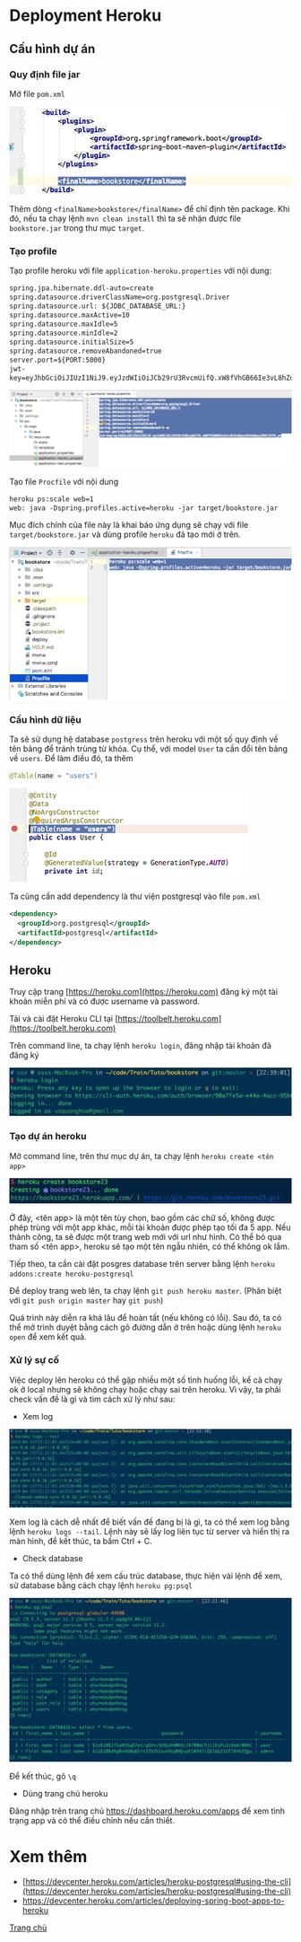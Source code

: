 # Deployment Heroku

## Cấu hình dự án

### Quy định file jar

Mở file `pom.xml`

![Heroku](Images/deploy-6.png)

Thêm dòng `<finalName>bookstore</finalName>` để chỉ định tên package. Khi đó, nếu ta chạy lệnh `mvn clean install` thì ta sẽ nhận được file `bookstore.jar` trong thư mục `target`.

### Tạo profile

Tạo profile heroku với file `application-heroku.properties` với nội dung:

```
spring.jpa.hibernate.ddl-auto=create
spring.datasource.driverClassName=org.postgresql.Driver
spring.datasource.url: ${JDBC_DATABASE_URL:}
spring.datasource.maxActive=10
spring.datasource.maxIdle=5
spring.datasource.minIdle=2
spring.datasource.initialSize=5
spring.datasource.removeAbandoned=true
server.port=${PORT:5000}
jwt-key=eyJhbGciOiJIUzI1NiJ9.eyJzdWIiOiJCb29rU3RvcmUifQ.xW8fVhGB66Ie3vL8hZoAOuntDXokWaxv3Nkl5V3V_ao
```

![Heroku](Images/deploy-8.png)

Tạo file `Procfile` với nội dung 

```
heroku ps:scale web=1
web: java -Dspring.profiles.active=heroku -jar target/bookstore.jar
```
Mục đích chính của file này là khai báo ứng dụng sẽ chạy với file `target/bookstore.jar` và dùng profile `heroku` đã tạo mới ở trên.

![Heroku](Images/deploy-9.png)

### Cấu hình dữ liệu

Ta sẽ sử dụng hệ database `postgress` trên heroku với một số quy định về tên bảng để tránh trùng từ khóa. Cụ thể, với model `User` ta cần đổi tên bảng về `users`. Để làm điều đó, ta thêm 

```java
@Table(name = "users")
```

![Heroku](Images/deploy-10.png)


Ta cũng cần add dependency là thư viện postgresql vào file `pom.xml`

```xml
<dependency>
  <groupId>org.postgresql</groupId>
  <artifactId>postgresql</artifactId>
</dependency>
```

## Heroku

Truy cập trang [https://heroku.com](https://heroku.com) đăng ký một tài khoản miễn phí và có được username và password.

Tải và cài đặt Heroku CLI tại [https://toolbelt.heroku.com](https://toolbelt.heroku.com)

Trên command line, ta chạy lệnh `heroku login`, đăng nhập tài khoản đã đăng ký

![Heroku](Images/heroku-login.png)

### Tạo dự án heroku

Mở command line, trên thư mục dự án, ta chạy lệnh `heroku create <tên app>`

![Heroku](Images/heroku-1.png)

Ở đây, <tên app> là một tên tùy chọn, bao gồm các chữ số, không được phép trùng với một app khác, mỗi tài khoản được phép tạo tối đa 5 app. Nếu thành công, ta sẽ được một trang web mới với url như hình. Có thể bỏ qua tham số <tên app>, heroku sẽ tạo một tên ngẫu nhiên, có thể không ok lắm.

Tiếp theo, ta cần cài đặt posgres database trên server bằng lệnh `heroku addons:create heroku-postgresql`

Để deploy trang web lên, ta chạy lệnh `git push heroku master`. (Phân biệt với `git push origin master` hay `git push`)

Quá trình này diễn ra khá lâu để hoàn tất (nếu không có lỗi). Sau đó, ta có thể mở trình duyệt bằng cách gõ đường dẫn ở trên hoặc dùng lệnh `heroku open` để xem kết quả.

### Xử lý sự cố

Việc deploy lên heroku có thể gặp nhiều một số tình huống lỗi, kể cả chạy ok ở local nhưng sẽ không chạy hoặc chạy sai trên heroku. Vì vậy, ta phải check vấn đề là gì và tìm cách xử lý như sau:

- Xem log

![Heroku](Images/heroku-log.png)

Xem log là cách dễ nhất để biết vấn đề đang bị là gì, ta có thể xem log bằng lệnh `heroku logs --tail`. Lệnh này sẽ lấy log liên tục từ server và hiển thị ra màn hình, để kết thúc, ta bấm Ctrl + C.

- Check database

Ta có thể dùng lệnh để xem cấu trúc database, thực hiện vài lệnh để xem, sử database bằng cách chạy lệnh `heroku pg:psql`

![Heroku](Images/heroku-2.png)

Để kết thúc, gõ `\q`

- Dùng trang chủ heroku

Đăng nhập trên trang chủ https://dashboard.heroku.com/apps để xem tình trạng app và có thể điều chỉnh nếu cần thiết. 

# Xem thêm

- [https://devcenter.heroku.com/articles/heroku-postgresql#using-the-cli](https://devcenter.heroku.com/articles/heroku-postgresql#using-the-cli)
- [https://devcenter.heroku.com/articles/deploying-spring-boot-apps-to-heroku
](https://devcenter.heroku.com/articles/deploying-spring-boot-apps-to-heroku)

[Trang chủ](https://voquanghoa.github.io/Spring-Tutorial/)
